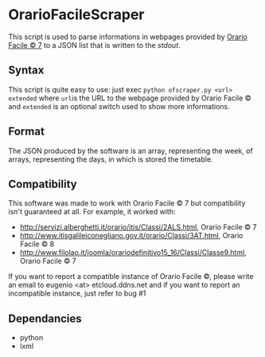 # OrarioFacileScraper
This script is used to parse informations in webpages provided by [Orario Facile © 7](http://www.orariofacile.com/) to a JSON list that is written to the *stdout*.
## Syntax
This script is quite easy to use: just exec `python ofscraper.py <url> extended` where `url`is the URL to the webpage provided by Orario Facile © and `extended` is an optional switch used to show more informations.
## Format
The JSON produced by the software is an array, representing the week, of arrays, representing the days, in which is stored the timetable.
## Compatibility
This software was made to work with Orario Facile © 7 but compatibility isn't guaranteed at all. For example, it worked with:
* http://servizi.alberghetti.it/orario/itis/Classi/2ALS.html, Orario Facile © 7
* http://www.itisgalileiconegliano.gov.it/orario/Classi/3AT.html, Orario Facile © 8
* http://www.filolao.it/joomla/orariodefinitivo15_16/Classi/Classe9.html, Orario Facile © 7

If you want to report a compatible instance of Orario Facile ©, please write an email to eugenio \<at> etcloud.ddns.net and if you want to report an incompatible instance, just refer to bug #1

## Dependancies
* python
* lxml

